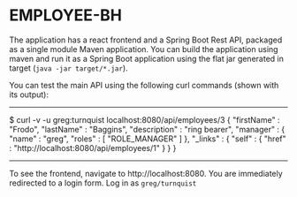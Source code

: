 # EMPLOYEE-BH

The application has a react frontend and a Spring Boot Rest API, packaged as a single module Maven application. You can build the application using maven and run it as a Spring Boot application using the flat jar generated in target (`java -jar target/*.jar`).

You can test the main API using the following curl commands (shown with its output):

---

\$ curl -v -u greg:turnquist localhost:8080/api/employees/3
{
"firstName" : "Frodo",
"lastName" : "Baggins",
"description" : "ring bearer",
"manager" : {
"name" : "greg",
"roles" : [ "ROLE_MANAGER" ]
},
"\_links" : {
"self" : {
"href" : "http://localhost:8080/api/employees/1"
}
}
}

---

To see the frontend, navigate to http://localhost:8080. You are immediately redirected to a login form. Log in as `greg/turnquist`